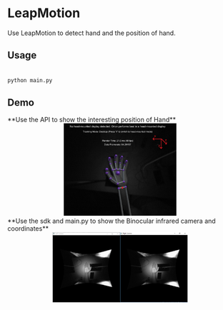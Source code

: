 # LeapMotion
Use LeapMotion to detect hand and the position of hand. 

## Usage


``` python

python main.py

```

## Demo

<div align=left>
**Use the API to show the interesting position of Hand**  
  
  
<div align=center>
<img src="https://github.com/YIN95/LeapMotion/blob/master/Demo/demo1.png?raw=true" width = 50% height = 50% />

<div align=left>
**Use the sdk and main.py to show the Binocular infrared camera and coordinates**


<div align=center>
<img src="https://raw.githubusercontent.com/YIN95/LeapMotion/master/Demo/demo2.png" width = 60% height = 60% />



